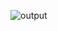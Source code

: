 ![output](https://user-images.githubusercontent.com/106951689/208232806-d44305da-9e9d-4bb4-bc68-3af428b98919.gif)
